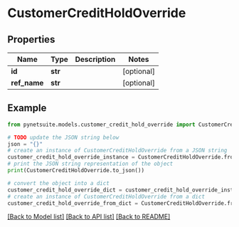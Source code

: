 # CustomerCreditHoldOverride


## Properties

Name | Type | Description | Notes
------------ | ------------- | ------------- | -------------
**id** | **str** |  | [optional] 
**ref_name** | **str** |  | [optional] 

## Example

```python
from pynetsuite.models.customer_credit_hold_override import CustomerCreditHoldOverride

# TODO update the JSON string below
json = "{}"
# create an instance of CustomerCreditHoldOverride from a JSON string
customer_credit_hold_override_instance = CustomerCreditHoldOverride.from_json(json)
# print the JSON string representation of the object
print(CustomerCreditHoldOverride.to_json())

# convert the object into a dict
customer_credit_hold_override_dict = customer_credit_hold_override_instance.to_dict()
# create an instance of CustomerCreditHoldOverride from a dict
customer_credit_hold_override_from_dict = CustomerCreditHoldOverride.from_dict(customer_credit_hold_override_dict)
```
[[Back to Model list]](../README.md#documentation-for-models) [[Back to API list]](../README.md#documentation-for-api-endpoints) [[Back to README]](../README.md)



